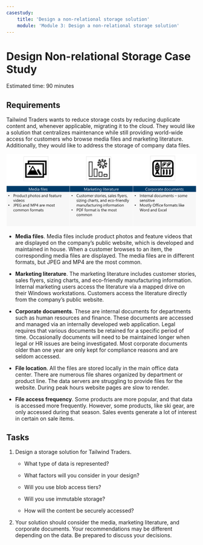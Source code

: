 ```yaml
---
casestudy:
    title: 'Design a non-relational storage solution'
    module: 'Module 3: Design a non-relational storage solution'
---
```

# Design Non-relational Storage Case Study

Estimated time: 90 minutes

## Requirements

Tailwind Traders wants to reduce storage costs by reducing duplicate content and, whenever applicable, migrating it to the cloud. They would like a solution that centralizes maintenance while still providing world-wide access for customers who browse media files and marketing literature. Additionally, they would like to address the storage of company data files. 

![Non-relational storage architecture](media/Nonrelational%20storage.png)

 

* **Media files**. Media files include product photos and feature videos that are displayed on the company’s public website, which is developed and maintained in house. When a customer browses to an item, the corresponding media files are displayed. The media files are in different formats, but JPEG and MP4 are the most common. 

* **Marketing literature**. The marketing literature includes customer stories, sales flyers, sizing charts, and eco-friendly manufacturing information. Internal marketing users access the literature via a mapped drive on their Windows workstations. Customers access the literature directly from the company’s public website.

* **Corporate documents**. These are internal documents for departments such as human resources and finance. These documents are accessed and managed via an internally developed web application. Legal requires that various documents be retained for a specific period of time. Occasionally documents will need to be maintained longer when legal or HR issues are being investigated. Most corporate documents older than one year are only kept for compliance reasons and are seldom accessed.

* **File location**. All the files are stored locally in the main office data center. There are numerous file shares organized by department or product line. The data servers are struggling to provide files for the website. During peak hours website pages are slow to render. 

* **File access frequency**. Some products are more popular, and that data is accessed more frequently. However, some products, like ski gear, are only accessed during that season. Sales events generate a lot of interest in certain on sale items. 

## Tasks

1. Design a storage solution for Tailwind Traders. 

      * What type of data is represented? 

      * What factors will you consider in your design?

      * Will you use blob access tiers?

      * Will you use immutable storage?

      * How will the content be securely accessed?

2.  Your solution should consider the media, marketing literature, and corporate documents. Your recommendations may be different depending on the data. Be prepared to discuss your decisions. 
